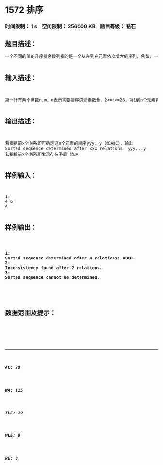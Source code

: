 # 1572 排序   
### 时间限制： 1 s&nbsp;&nbsp;&nbsp;&nbsp;空间限制： 256000 KB&nbsp;&nbsp;&nbsp;&nbsp;题目等级： 钻石  
## 题目描述：  

<pre>
一个不同的值的升序排序数列指的是一个从左到右元素依次增大的序列，例如，一个有序的数列A,B,C,D 表示A<B,B<C,C<D。在这道题中，我们将给你一系列形如A<B的关系，并要求你判断是否能够根据这些关系确定这个数列的顺序。
</pre>
  
  
## 输入描述：  

<pre>
第一行有两个整数n,m，n表示需要排序的元素数量，2<=n<=26，第1到n个元素将用大写的A,B,C,D....表示。m表示将给出的形如A<B的关系的数量。
接下来有m行，每行有3个字符，分别为一个大写字母，一个<符号，一个大写字母，表示两个元素之间的关系。
</pre>
  
  
## 输出描述：  

<pre>
若根据前x个关系即可确定这n个元素的顺序yyy..y（如ABC），输出
Sorted sequence determined after xxx relations: yyy...y. 
若根据前x个关系即发现存在矛盾（如A<B,B<C,C<A），输出
Inconsistency found after 2 relations.
若根据这m个关系无法确定这n个元素的顺序，输出
Sorted sequence cannot be determined. 
（提示：确定n个元素的顺序后即可结束程序，可以不用考虑确定顺序之后出现矛盾的情况）
</pre>
  
  
## 样例输入：  

<pre>
1:
4 6
A<B
A<C
B<C
C<D
B<D
A<B
 
2:
3 2
A<B
B<A
 
3:
26 1
A<Z
</pre>
  
  
## 样例输出：  

<pre>

1:
Sorted sequence determined after 4 relations: ABCD.
2:
Inconsistency found after 2 relations.
3:
Sorted sequence cannot be determined.

</pre>
  
  
## 数据范围及提示：  

<pre>
</pre>
  
  
***  

##### AC: 28  
##### WA: 115  
##### TLE: 19  
##### MLE: 0  
##### RE: 8  

